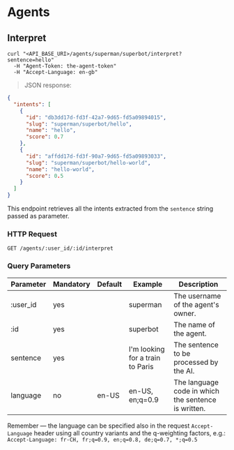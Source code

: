 # Agents

## Interpret

```shell
curl "<API_BASE_URI>/agents/superman/superbot/interpret?sentence=hello"
  -H "Agent-Token: the-agent-token"
  -H "Accept-Language: en-gb"
```

> JSON response:

```json
{
  "intents": [
    {
      "id": "db3dd17d-fd3f-42a7-9d65-fd5a09894015",
      "slug": "superman/superbot/hello",
      "name": "hello",
      "score": 0.7
    },
    {
      "id": "affdd17d-fd3f-90a7-9d65-fd5a09893033",
      "slug": "superman/superbot/hello-world",
      "name": "hello-world",
      "score": 0.5
    }
  ]
}
```

This endpoint retrieves all the intents extracted from the `sentence` string passed as parameter.

### HTTP Request

`GET /agents/:user_id/:id/interpret`

### Query Parameters

Parameter | Mandatory | Default | Example | Description
--------- | --------- | ------- | ------- | -----------
:user_id | yes |  | superman | The username of the agent's owner.
:id | yes |  | superbot | The name of the agent.
sentence | yes |  | I'm looking for a train to Paris | The sentence to be processed by the AI.
language | no | en-US | en-US, en;q=0.9 | The language code in which the sentence is written.

<aside class="success">
Remember — the language can be specified also in the request <code>Accept-Language</code> header using all country variants and the q-weighting factors, e.g.:<br/>
<code>Accept-Language: fr-CH, fr;q=0.9, en;q=0.8, de;q=0.7, *;q=0.5</code>
</aside>

